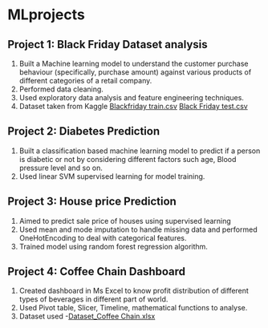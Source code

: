 # MLprojects

## Project 1: Black Friday Dataset analysis
1. Built a Machine learning model to understand the customer purchase behaviour (specifically, purchase amount) against various products of different categories of a retail company.
2. Performed data cleaning.
3. Used exploratory data analysis and feature engineering techniques.
4. Dataset taken from Kaggle [Blackfriday train.csv](https://github.com/Priyanka06yadav/mlprojects/files/13060901/Blackfriday.train.csv)   [Black Friday test.csv](https://github.com/Priyanka06yadav/mlprojects/files/13060910/Black.Friday.test.csv)

## Project 2: Diabetes Prediction
1. Built a classification based machine learning model to predict if a person is diabetic or not by considering different factors such age, Blood pressure level and so on.
2. Used linear SVM supervised learning for model training.

## Project 3: House price Prediction
1. Aimed to predict sale price of houses using supervised learning
2. Used mean and mode imputation to handle missing data and performed OneHotEncoding to deal with categorical features.
3. Trained model using random forest regression algorithm.

## Project 4: Coffee Chain Dashboard
1. Created dashboard in Ms Excel to know profit distribution of different types of beverages in different part of world.
2. Used Pivot table, Slicer, Timeline, mathematical functions to analyse.
3. Dataset used -[Dataset_Coffee Chain.xlsx](https://github.com/Priyanka06yadav/mlprojects/files/13061022/Dataset_Coffee.Chain.xlsx)



